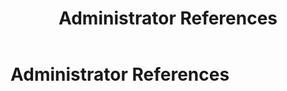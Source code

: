 ﻿---
uid: administrator-references
locale: en
title: Administrator References
dnneditions: 
dnnversion: 09.02.00
---

# Administrator References
